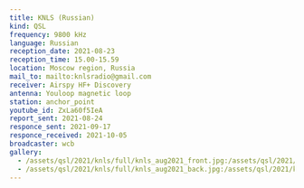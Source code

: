 ```yaml
---
title: KNLS (Russian)
kind: QSL
frequency: 9800 kHz
language: Russian
reception_date: 2021-08-23
reception_time: 15.00-15.59
location: Moscow region, Russia
mail_to: mailto:knlsradio@gmail.com
receiver: Airspy HF+ Discovery
antenna: Youloop magnetic loop
station: anchor_point
youtube_id: ZxLa60f5IeA
report_sent: 2021-08-24
responce_sent: 2021-09-17
responce_received: 2021-10-05
broadcaster: wcb
gallery:
  - /assets/qsl/2021/knls/full/knls_aug2021_front.jpg:/assets/qsl/2021/knls/small/knls_aug2021_front.jpg
  - /assets/qsl/2021/knls/full/knls_aug2021_back.jpg:/assets/qsl/2021/knls/small/knls_aug2021_back.jpg
---
```

